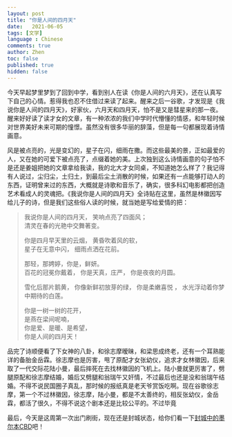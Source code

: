 ```yaml
---
layout: post
title: "你是人间的四月天"
date:   2021-06-05
tags: [文学]
language : Chinese
comments: true
author: Zhen
toc: false
published: true
hidden: false
---
```

今天早起梦里梦到了回到中学，看到别人在读《你是人间的六月天》，还在认真写下自己的心情。惹得我也忍不住借过来读了起来。醒来之后一谷歌，才发现是《我说你是人间的四月天》，好家伙，六月天和四月天，怕不是又是彗星来的那一夜。醒来好好读了读才女的文章，有一种浓浓的我们中学时代懵懂的情感，和年轻时候对世界美好未来可期的憧憬。虽然没有很多华丽的辞藻，但是每一句都展现着诗情画意。

风是被点亮的，光是变幻的，星子在闪，细雨在撒。而这些最美的景，正如最爱的人，又在她的可爱下被点亮了，点缀着她的美。上次独到这么诗情画意的句子怕不是还是姜姐把她的文章拿给我读，我的北大才女同桌，不知道她怎么样了？我记得有人说过，尘归尘，土归土，到最后尘土消散的时候，如果还有一点能够打动人的东西，证明曾来过的东西，大概就是诗歌和音乐了，确实，很多科幻电影都把创造艺术看成人的灵魂把。《我说你是人间的四月天》全诗贴在这里，虽然是林徽因写给儿子的诗，但是我们这些俗人读的时候，就当她是写给爱情的把：

> 
> 我说你是人间的四月天，
> 笑响点亮了四面风；   
> 清灵在春的光艳中交舞著变。      
> 
> 你是四月早天里的云烟，
> 黄昏吹着风的软，  
> 星子在无意中闪，
> 细雨点洒在花前。      
> 
> 那轻，那娉婷，你是，鲜妍。   
> 百花的冠冕你戴着，
> 你是天真，庄严，
> 你是夜夜的月圆。    
> 
> 雪化后那片鹅黄，
> 你像新鲜初放芽的绿，
> 你是柔嫩喜悦 ，
> 水光浮动着你梦中期待的白莲。      
> 
> 你是一树一树的花开，  
> 是燕在梁间呢喃，   
> 你是爱、是暖、是希望，   
> 你是人间的四月天！

品完了诗顺便看了下女神的八卦，和徐志摩暧昧，和梁思成终老，还有一个耳熟能详的备胎金岳霖。徐志摩也是厉害，甩了原配才女张幼仪，追求才女林徽因，后来取了一代交际花陆小曼，最后摔死在去找林徽因的飞机上。陆小曼就更厉害了，劈腿原配和徐志摩结婚，婚后又劈腿和翁瑞午又奸情，不过最后也还是没和翁瑞午结婚。不得不说民国圈子真乱，那时候的报纸真是老天爷赏饭吃啊。现在谷歌徐志摩，第一个不过林徽因，徐志摩，陆小曼，都是不太善终的，相反张幼仪，金岳霖，都活了很久，不得不说这个剧本还是比较公平的。不过毕竟


最后，今天是这周第一次出门刷街，现在还是封城状态，给你们看一下[封城中的墨尔本CBD](https://youtu.be/kb6yXZr_OoM)吧！
<!--stackedit_data:
eyJoaXN0b3J5IjpbMjAzODA1MzI1NiwxMzYyNTU0NzE0LC0yMT
M3ODU5ODg4LC0xODEzMTU0NzQsMTg3Mjg4MTc1MywzNTYzMjE1
MTNdfQ==
-->
